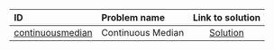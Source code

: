 | ID | Problem name | Link to solution |
|:---|:---|:---:|
| [continuousmedian](https://open.kattis.com/problems/continuousmedian) | Continuous Median | [Solution](https://github.com/versenyi98/kattis-solutions/tree/main/solutions/Continuous%20Median)|
